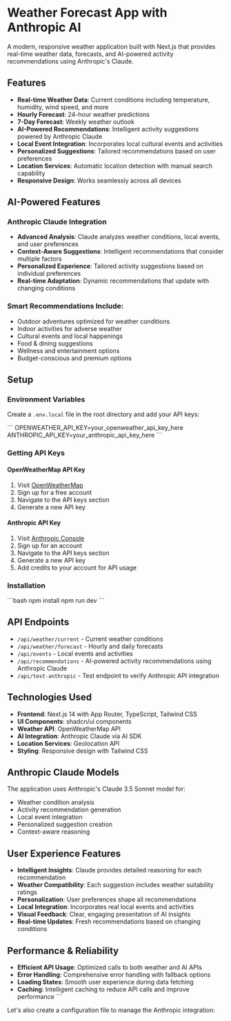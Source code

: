 # Weather Forecast App with Anthropic AI

A modern, responsive weather application built with Next.js that provides real-time weather data, forecasts, and AI-powered activity recommendations using Anthropic's Claude.

## Features

- **Real-time Weather Data**: Current conditions including temperature, humidity, wind speed, and more
- **Hourly Forecast**: 24-hour weather predictions
- **7-Day Forecast**: Weekly weather outlook
- **AI-Powered Recommendations**: Intelligent activity suggestions powered by Anthropic Claude
- **Local Event Integration**: Incorporates local cultural events and activities
- **Personalized Suggestions**: Tailored recommendations based on user preferences
- **Location Services**: Automatic location detection with manual search capability
- **Responsive Design**: Works seamlessly across all devices

## AI-Powered Features

### Anthropic Claude Integration
- **Advanced Analysis**: Claude analyzes weather conditions, local events, and user preferences
- **Context-Aware Suggestions**: Intelligent recommendations that consider multiple factors
- **Personalized Experience**: Tailored activity suggestions based on individual preferences
- **Real-time Adaptation**: Dynamic recommendations that update with changing conditions

### Smart Recommendations Include:
- Outdoor adventures optimized for weather conditions
- Indoor activities for adverse weather
- Cultural events and local happenings
- Food & dining suggestions
- Wellness and entertainment options
- Budget-conscious and premium options

## Setup

### Environment Variables

Create a `.env.local` file in the root directory and add your API keys:

\`\`\`
OPENWEATHER_API_KEY=your_openweather_api_key_here
ANTHROPIC_API_KEY=your_anthropic_api_key_here
\`\`\`

### Getting API Keys

#### OpenWeatherMap API Key
1. Visit [OpenWeatherMap](https://openweathermap.org/api)
2. Sign up for a free account
3. Navigate to the API keys section
4. Generate a new API key

#### Anthropic API Key
1. Visit [Anthropic Console](https://console.anthropic.com/)
2. Sign up for an account
3. Navigate to the API keys section
4. Generate a new API key
5. Add credits to your account for API usage

### Installation

\`\`\`bash
npm install
npm run dev
\`\`\`

## API Endpoints

- `/api/weather/current` - Current weather conditions
- `/api/weather/forecast` - Hourly and daily forecasts
- `/api/events` - Local events and activities
- `/api/recommendations` - AI-powered activity recommendations using Anthropic Claude
- `/api/test-anthropic` - Test endpoint to verify Anthropic API integration

## Technologies Used

- **Frontend**: Next.js 14 with App Router, TypeScript, Tailwind CSS
- **UI Components**: shadcn/ui components
- **Weather API**: OpenWeatherMap API
- **AI Integration**: Anthropic Claude via AI SDK
- **Location Services**: Geolocation API
- **Styling**: Responsive design with Tailwind CSS

## Anthropic Claude Models

The application uses Anthropic's Claude 3.5 Sonnet model for:
- Weather condition analysis
- Activity recommendation generation
- Local event integration
- Personalized suggestion creation
- Context-aware reasoning

## User Experience Features

- **Intelligent Insights**: Claude provides detailed reasoning for each recommendation
- **Weather Compatibility**: Each suggestion includes weather suitability ratings
- **Personalization**: User preferences shape all recommendations
- **Local Integration**: Incorporates real local events and activities
- **Visual Feedback**: Clear, engaging presentation of AI insights
- **Real-time Updates**: Fresh recommendations based on changing conditions

## Performance & Reliability

- **Efficient API Usage**: Optimized calls to both weather and AI APIs
- **Error Handling**: Comprehensive error handling with fallback options
- **Loading States**: Smooth user experience during data fetching
- **Caching**: Intelligent caching to reduce API calls and improve performance
\`\`\`

Let's also create a configuration file to manage the Anthropic integration:
